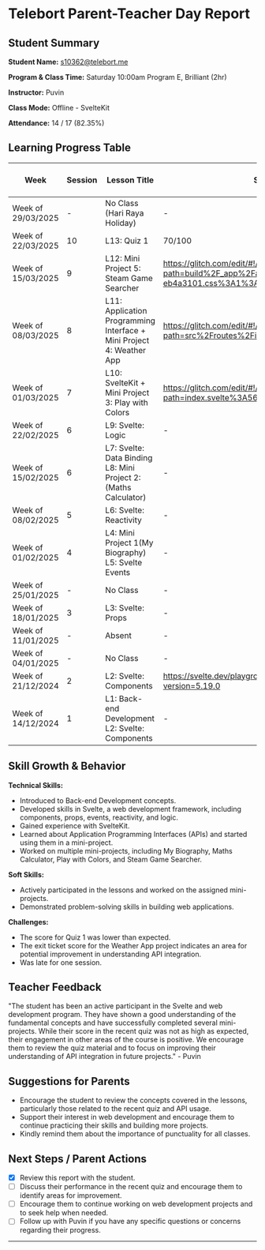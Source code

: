 # Telebort Parent-Teacher Day Report

## Student Summary

**Student Name:** s10362@telebort.me

**Program & Class Time:** Saturday 10:00am Program E, Brilliant (2hr)

**Instructor:** Puvin

**Class Mode:** Offline - SvelteKit

**Attendance:** 14 / 17 (82.35%)


## Learning Progress Table

| Week              | Session | Lesson Title                                                       | Submission Link/Score                                                              | Exit Ticket Score   | Progress Rating |
|-------------------|---------|--------------------------------------------------------------------|------------------------------------------------------------------------------------|---------------------|-----------------|
| Week of 29/03/2025 | -       | No Class (Hari Raya Holiday)                                       | -                                                                                  | -                   | ☆☆☆☆☆         |
| Week of 22/03/2025 | 10      | L13: Quiz 1                                                        | 70/100                                                                             | -                   | ★★★☆☆         |
| Week of 15/03/2025 | 9       | L12: Mini Project 5: Steam Game Searcher                            | https://glitch.com/edit/#!/necessary-bush-caraway?path=build%2F_app%2Fassets%2Fpages%2Findex.svelte-eb4a3101.css%3A1%3A0 | -                   | ★★★★☆         |
| Week of 08/03/2025 | 8       | L11: Application Programming Interface + Mini Project 4: Weather App | https://glitch.com/edit/#!/rebel-spurious-comte?path=src%2Froutes%2Findex.svelte%3A12%3A4 | 1/3                 | ★★★☆☆         |
| Week of 01/03/2025 | 7       | L10: SvelteKit + Mini Project 3: Play with Colors                   | https://glitch.com/edit/#!/mini-project-lesson-10?path=index.svelte%3A56%3A0      | 3/3                 | ★★★☆☆         |
| Week of 22/02/2025 | 6       | L9: Svelte: Logic                                                  | -                                                                                  | 2/3                 | ★★★★★         |
| Week of 15/02/2025 | 6       | L7: Svelte: Data Binding <br> L8: Mini Project 2: (Maths Calculator) | -                                                                                  | 2/3                 | ★★★★☆         |
| Week of 08/02/2025 | 5       | L6: Svelte: Reactivity                                             | -                                                                                  | 3/3                 | ★★★☆☆         |
| Week of 01/02/2025 | 4       | L4: Mini Project 1(My Biography) <br> L5: Svelte Events            | -                                                                                  | 3/3                 | ★★★☆☆         |
| Week of 25/01/2025 | -       | No Class                                                           | -                                                                                  | -                   | ☆☆☆☆☆         |
| Week of 18/01/2025 | 3       | L3: Svelte: Props                                                  | -                                                                                  | 2/3                 | ★★★☆☆         |
| Week of 11/01/2025 | -       | Absent                                                             | -                                                                                  | -                   | ☆☆☆☆☆         |
| Week of 04/01/2025 | -       | No Class                                                           | -                                                                                  | -                   | ☆☆☆☆☆         |
| Week of 21/12/2024 | 2       | L2: Svelte: Components                                             | https://svelte.dev/playground/c88c46496f184edbba27317ec22dc0f0?version=5.19.0         | 3/3                 | ★★★☆☆         |
| Week of 14/12/2024 | 1       | L1: Back-end Development <br> L2: Svelte: Components             | -                                                                                  | 3/3                 | ★★★☆☆         |

## Skill Growth & Behavior

**Technical Skills:**
* Introduced to Back-end Development concepts.
* Developed skills in Svelte, a web development framework, including components, props, events, reactivity, and logic.
* Gained experience with SvelteKit.
* Learned about Application Programming Interfaces (APIs) and started using them in a mini-project.
* Worked on multiple mini-projects, including My Biography, Maths Calculator, Play with Colors, and Steam Game Searcher.

**Soft Skills:**
* Actively participated in the lessons and worked on the assigned mini-projects.
* Demonstrated problem-solving skills in building web applications.

**Challenges:**
* The score for Quiz 1 was lower than expected.
* The exit ticket score for the Weather App project indicates an area for potential improvement in understanding API integration.
* Was late for one session.

## Teacher Feedback

"The student has been an active participant in the Svelte and web development program. They have shown a good understanding of the fundamental concepts and have successfully completed several mini-projects. While their score in the recent quiz was not as high as expected, their engagement in other areas of the course is positive. We encourage them to review the quiz material and to focus on improving their understanding of API integration in future projects." - Puvin

## Suggestions for Parents

* Encourage the student to review the concepts covered in the lessons, particularly those related to the recent quiz and API usage.
* Support their interest in web development and encourage them to continue practicing their skills and building more projects.
* Kindly remind them about the importance of punctuality for all classes.

## Next Steps / Parent Actions

* [x] Review this report with the student.
* [ ] Discuss their performance in the recent quiz and encourage them to identify areas for improvement.
* [ ] Encourage them to continue working on web development projects and to seek help when needed.
* [ ] Follow up with Puvin if you have any specific questions or concerns regarding their progress.

***
